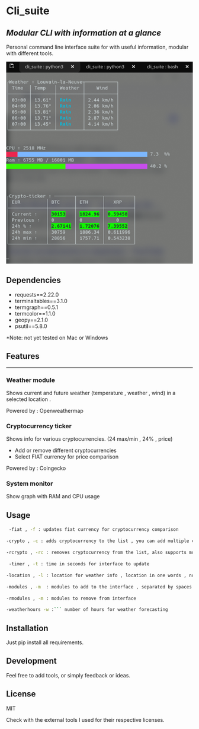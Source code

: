 # Cli_suite
## _Modular CLI with information at a glance_

Personal command line interface suite for with useful information, modular with different tools.

![alt text](https://raw.githubusercontent.com/LobsterBM/cli_suite/main/screenshot.png?token=AJAGATARRB4XX7QU5YD2CALA4UB3Y)

## Dependencies 
* requests==2.22.0
* terminaltables==3.1.0
* termgraph==0.5.1
* termcolor==1.1.0
* geopy==2.1.0
* psutil==5.8.0

*Note: not yet tested on Mac or Windows



## Features

*** 
### Weather module
Shows current and future weather (temperature , weather , wind)  in a selected location .

Powered by : Openweathermap

### Cryptocurrency ticker
Shows info for various cryptocurrencies. (24 max/min , 24% , price)
* Add or remove different cryptocurrencies 
* Select FIAT currency for price comparison

Powered by : Coingecko

### System monitor
Show graph with RAM and CPU  usage 

## Usage
  
```sh
 -fiat , -f : updates fiat currency for cryptocurrency comparison
```
 ```sh
 -crypto , -c : adds cryptocurrency to the list , you can add multiple coins separated by a space
 ```
 ```sh
 -rcrypto , -rc : removes cryptocurrency from the list, also supports multiple coins
 ```
 
 ```sh
  -timer , -t : time in seconds for interface to update 
  ```
 ```sh
 -location , -l : location for weather info , location in one words , no spaces
 ```
 ```sh
 -modules , -m  : modules to add to the interface , separated by spaces
 ```
 ```sh
 -rmodules , -m : modules to remove from interface
 ```
 ```sh
 -weatherhours -w :``` number of hours for weather forecasting
```

## Installation

Just pip install all requirements.

## Development

Feel free to add tools, or simply feedback or ideas.

## License

MIT

Check with the external tools I used for their respective licenses.

